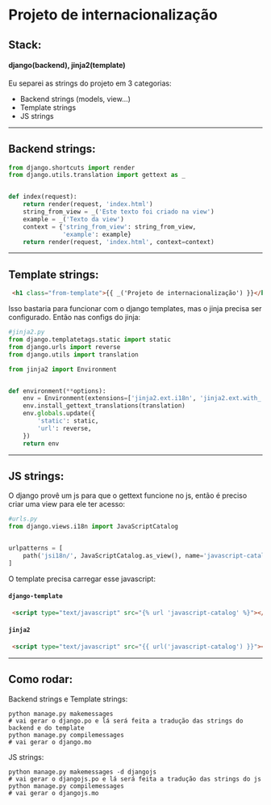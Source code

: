 # Projeto de internacionalização

## Stack:
#### django(backend), jinja2(template)


Eu separei as strings do projeto em 3 categorias:
-   Backend strings (models, view...)
-   Template strings
-   JS strings

---

## Backend strings:

```python
from django.shortcuts import render
from django.utils.translation import gettext as _


def index(request):
    return render(request, 'index.html')
    string_from_view = _('Este texto foi criado na view')
    example = _('Texto da view')
    context = {'string_from_view': string_from_view,
               'example': example}
    return render(request, 'index.html', context=context)
```

---

## Template strings:
```html
 <h1 class="from-template">{{ _('Projeto de internacionalização') }}</h1>
```
Isso bastaria para funcionar com o django templates, mas o jinja precisa ser configurado.
Então nas configs do jinja:
```python
#jinja2.py
from django.templatetags.static import static
from django.urls import reverse
from django.utils import translation

from jinja2 import Environment


def environment(**options):
    env = Environment(extensions=['jinja2.ext.i18n', 'jinja2.ext.with_'], **options)
    env.install_gettext_translations(translation)
    env.globals.update({
        'static': static,
        'url': reverse,
    })
    return env
``` 

---

## JS strings:
O django provê um js para que o gettext funcione no js, então é preciso criar uma view para ele ter acesso:
```python
#urls.py
from django.views.i18n import JavaScriptCatalog


urlpatterns = [
    path('jsi18n/', JavaScriptCatalog.as_view(), name='javascript-catalog'),
]
```
O template precisa carregar esse javascript:

 #### **`django-template`**
```html
 <script type="text/javascript" src="{% url 'javascript-catalog' %}"></script>
```
 #### **`jinja2`**
```html
 <script type="text/javascript" src="{{ url('javascript-catalog') }}"></script>
```
 
 ---
 
 ## Como rodar:
 
 Backend strings e Template strings:
 ```
python manage.py makemessages
# vai gerar o django.po e lá será feita a tradução das strings do backend e do template
python manage.py compilemessages
# vai gerar o django.mo
```

 JS strings:
```
python manage.py makemessages -d djangojs
# vai gerar o djangojs.po e lá será feita a tradução das strings do js
python manage.py compilemessages
# vai gerar o djangojs.mo
``` 

